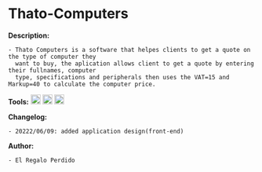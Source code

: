 # Thato-Computers

**Description:**

	- Thato Computers is a software that helpes clients to get a quote on the type of computer they 
	  want to buy, the aplication allows client to get a quote by entering their fullnames, computer 
	  type, specifications and peripherals then uses the VAT=15 and Markup=40 to calculate the computer price. 

**Tools:**
<img src="https://cdn.jsdelivr.net/gh/devicons/devicon/icons/dot-net/dot-net-original.svg"  width="20" height="20"/>
<img src="https://cdn.jsdelivr.net/gh/devicons/devicon/icons/visualstudio/visualstudio-plain.svg" width="20" height="20"/>
<img src="https://cdn.jsdelivr.net/gh/devicons/devicon/icons/github/github-original.svg" width="20" height="20"/>
	

**Changelog:**

	- 20222/06/09: added application design(front-end)

**Author:**

	- El Regalo Perdido
	
